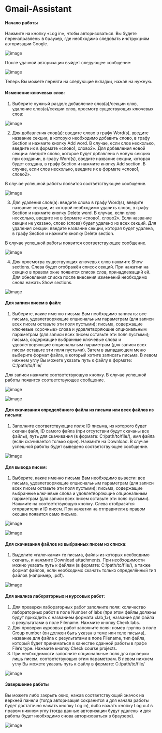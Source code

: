 # Gmail-Assistant
#### Начало работы
Нажмите на кнопку «Log in», чтобы авторизоваться. Вы будете перенаправлены в браузер, где необходимо следовать инструкциям авторизации Google.

![image](https://user-images.githubusercontent.com/63115848/125655733-81b85276-dc5b-40a8-b597-d33bb0bba6d5.png)

После удачной авторизации выйдет следующее сообщение:

![image](https://user-images.githubusercontent.com/63115848/125655807-cc1b731a-8c31-4212-87ef-00cbac64c136.png)

Теперь Вы можете перейти на следующие вкладки, нажав на нужную.

#### Изменение ключевых слов:
1. Выберите нужный раздел: добавление слов(а)/секции слов, удаление слов(а)/секции слов, просмотр существующих ключевых слов:

![image](https://user-images.githubusercontent.com/63115848/125655987-35239856-9b40-4d52-acad-10195640bd49.png)

2. Для добавления слов(а): введите слово в графу Word(s), введите название секции, в которую необходимо добавить слово, в графу Section и нажмите кнопку Add word. В случае, если слов несколько, введите их в формате «слово1, слово2». Для добавления новой секции: введите слово, которое будет добавлено в новую секцию при создании, в графу Word(s), введите название секции, которая будет создана, в графу Section и нажмите кнопку Add section. В случае, если слов несколько, введите их в формате «слово1, слово2».

В случае успешной работы появится соответствующее сообщение.

![image](https://user-images.githubusercontent.com/63115848/125656168-05751946-6f1b-4662-9434-48a12c39b544.png)
 
3. Для удаления слов(а): введите слово в графу Word(s), введите название секции, из которой необходимо удалить слово, в графу Section и нажмите кнопку Delete word. В случае, если слов несколько, введите их в формате «слово1, слово2». Если название секции не указано, слово (слова) будет удалено из всех секций. Для удаления секции: введите название секции, которая будет удалена, в графу Section и нажмите кнопку Delete section.

В случае успешной работы появится соответствующее сообщение.

![image](https://user-images.githubusercontent.com/63115848/125656277-d9a046b1-1ed1-44c8-9e6f-aefe2265e1e3.png)
 
4. Для просмотра существующих ключевых слов нажмите Show sections. Слева будет отображён список секций. При нажатии на секцию в правом окне появится список слов, принадлежащий ей. Для обновления списка после внесения изменений необходимо снова нажать Show sections.

![image](https://user-images.githubusercontent.com/63115848/125656315-6a658ad7-0816-4721-87dc-7d6ccc200a15.png)

#### Для записи писем в файл:
1. Выберите, какие именно письма Вам необходимо записать: все письма, удовлетворяющие опциональным параметрам (для записи всех писем оставьте эти поля пустыми); письма, содержащие ключевые «срочные» слова и удовлетворяющие опциональным параметрам (для записи всех писем оставьте эти поля пустыми); письма, содержащие выбранные ключевые слова и удовлетворяющие опциональным параметрам (для записи всех писем оставьте эти поля пустыми). Затем в выпадающем меню выберите формат файла, в который хотите записать письма. В левом нижнем углу Вы можете указать путь к файлу в формате: C:/path/to/file/

Для записи нажмите соответствующую кнопку. В случае успешной работы появится соответствующее сообщение.

![image](https://user-images.githubusercontent.com/63115848/125656393-ae48e025-6924-4499-9590-1695fd1946e5.png)

![image](https://user-images.githubusercontent.com/63115848/125656408-ad9117c0-adf3-4ca4-8996-0c3107106e44.png)

#### Для скачивания определённого файла из письма или всех файлов из письма:
1. Заполните соответствующие поля: ID письма, из которого будет скачан файл, ID самого файла (при отсутствии будут скачаны все файлы), путь для скачивания (в формате: C:/path/to/file/), имя файла (если скачивается только один). Нажмите на Download. В случае успешной работы будет выведено соответствующее сообщение.

![image](https://user-images.githubusercontent.com/63115848/125656436-e04b5b1f-35dd-4397-b4ba-628383b41e5c.png)

#### Для вывода писем:
1. Выберите, какие именно письма Вам необходимо вывести: все письма, удовлетворяющие опциональным параметрам (для записи всех писем оставьте эти поля пустыми); письма, содержащие выбранные ключевые слова и удовлетворяющие опциональным параметрам (для записи всех писем оставьте эти поля пустыми). Нажмите на соответствующую кнопку. Слева отобразятся отправители и ID писем. При нажатии на отправителя в правом окошке появится само письмо.
 
![image](https://user-images.githubusercontent.com/63115848/125656458-dd7d9aab-dd8b-4b7a-a395-d894d96acce6.png)

![image](https://user-images.githubusercontent.com/63115848/125656464-49f75df0-a168-4f63-ad38-208ef3d80339.png)

#### Для скачивания файлов из выбранных писем из списка:
1. Выделите «галочками» те письма, файлы из которых необходимо скачать, и нажмите Download attachments. При необходимости можно указать путь к файлам (в формате: C:/path/to/file/), а также формат файлов, если необходимо скачать только определённый тип файлов (например, .pdf).

![image](https://user-images.githubusercontent.com/63115848/125656571-96d75cd4-a595-4395-b25a-c4348c9bda57.png)
 
#### Для анализа лабораторных и курсовых работ:
1. Для проверки лабораторных работ заполните поля: количество лабораторных работ в поле Number of labs (при этом файлы должны будут приходить с названием формата «lab_1»), название для файла с результатами в поле Filename. Нажмите кнопку Check labs.
2. Для проверки курсовых работ заполните поля: номер группы в поле Group number (он должен быть указан в теме или теле письма), название для файла с результатами в поле Filename, тип файла, который будет приниматься в качестве сданной работы в графе File’s type. Нажмите кнопку Check course projects.
3. При необходимости заполните опциональные поля для проверки лишь писем, соответствующих этим параметрам. В левом нижнем углу Вы можете указать путь к файлу в формате: C:/path/to/file/

![image](https://user-images.githubusercontent.com/63115848/125656601-c9b55db3-61ff-4b3c-aa39-696ac06e70cb.png)

#### Завершение работы
Вы можете либо закрыть окно, нажав соответствующий значок на верхней панели (тогда авторизация сохранится и для начала работы будет достаточно нажать кнопку Log in), либо нажать кнопку Log out в правом нижнем углу (тогда данные авторизации будут удалены и для работы будет необходимо снова авторизоваться в браузере).

![image](https://user-images.githubusercontent.com/63115848/125656628-ac44b4f6-be20-4eaa-b1ee-0794a9079007.png)
